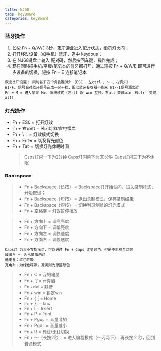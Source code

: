 ```yaml
---
title: NJ68
tags: keyBoard
categories: keyBoard
---
```



### 蓝牙操作

1. 长按 Fn + Q/W/E 3秒，蓝牙键盘进入配对状态，指示灯快闪；
2. 打开移动设备（如手机）蓝牙，选中 keydous；
3. 在 NJ68键盘上输入 配对码，然后按回车键，操作完成；
4. 现在同时把手机/平板/笔记本的蓝牙都打开，通过短按 Fn + Q/W/E 即可进行多设备的切换，短按 Fn + E 连接笔记本

```
恢复出厂设置： 同时按下四个角按键3秒 （ESC 、左ctrl 、～ 、右箭头）
WI-FI 信号会对蓝牙信号造成一定干扰，所以蓝牙接收器不能离 WI-FI信号源太近
Fn + M = 进入苹果 Mac 系统模式（左alt 跟 win 互换，右alt 变成win，右ctrl 变成alt）
```

### 灯光操作

+ Fn + ESC = 打开灯效
+ Fn + 右shift = 关闭灯效/省电模式
+ Fn + \｜ = 灯效模式切换
+ Fn + Enter = 切换背光颜色
+ Fn + Tab = 切换灯光休眠时间
	> Caps灯闪一下为2分钟
	> Caps灯闪两下为30分钟
	> Caps灯闪三下为不休眠

### Backspace

> + Fn + Backspace（长按） = Backspace灯开始快闪，进入录制模式，开始按键；
> + Fn + Backspace（短按） = 退出录制模式，保存录制结果;
> + Fn + Backspace（短按） = 切换到录制好的灯光模式 
> + Fn + 空格键 = 灯效暂停播放  



> + Fn + 方向上 = 调亮亮度
> + Fn + 方向下 = 调低亮度
> + Fn + 方向左 = 调快速度
> + Fn + 方向右 = 调慢速度
```
Caps灯 为大小写指示灯，可以通过 Fn + Caps 改变颜色，但是不能参与灯效
波浪号 ～ 为电量指示灯：
低电量：红色呼吸
充电时：为绿色呼吸，充满则为原蓝颜色
```

> + Fn + C = 我的电脑
> + Fn + ？= 计算器
> + Fn +del = 静音
> + Fn + win = 锁定win
> + Fn + { [ = Home
> + Fn + }] = End
> + Fn + I = Insert
> + Fn + P = Print
> + Fn + Pgup = 音量增加
> + Fn + Pgdn = 音量减小
> + Fn + R = 有线/无线切换
> + Fn + ～（长按2秒） = 进入编程模式（～闪两下），再长按 2 秒，回到普通模式